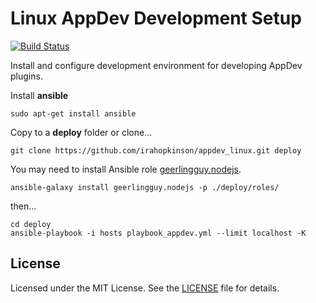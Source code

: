 # Linux AppDev Development Setup #

[![Build Status](https://travis-ci.org/irahopkinson/appdev_linux.svg?branch=master)](https://travis-ci.org/irahopkinson/appdev_linux)

Install and configure development environment for developing AppDev plugins.

Install **ansible**
```
sudo apt-get install ansible
```

Copy to a **deploy** folder or clone...
```
git clone https://github.com/irahopkinson/appdev_linux.git deploy
```

You may need to install Ansible role [geerlingguy.nodejs](https://galaxy.ansible.com/detail#/role/465).
```
ansible-galaxy install geerlingguy.nodejs -p ./deploy/roles/
```

then...
```
cd deploy
ansible-playbook -i hosts playbook_appdev.yml --limit localhost -K
```

## License ##

Licensed under the MIT License. See the [LICENSE](LICENSE) file for details.
